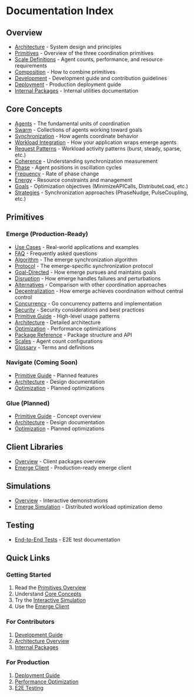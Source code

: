 # Documentation Index

## Overview

- [Architecture](architecture.md) - System design and principles
- [Primitives](primitives.md) - Overview of the three coordination primitives
- [Scale Definitions](emerge/scales.md) - Agent counts, performance, and resource requirements
- [Composition](composition.md) - How to combine primitives
- [Development](development.md) - Development guide and contribution guidelines
- [Deployment](deployment.md) - Production deployment guide
- [Internal Packages](internal.md) - Internal utilities documentation

## Core Concepts

- [Agents](concepts/agents.md) - The fundamental units of coordination
- [Swarm](concepts/swarm.md) - Collections of agents working toward goals
- [Synchronization](concepts/synchronization.md) - How agents coordinate behavior
- [Workload Integration](concepts/workload-integration.md) - How your application wraps emerge agents
- [Request Patterns](concepts/request-patterns.md) - Workload activity patterns (burst, steady, sparse, etc.)
- [Coherence](concepts/coherence.md) - Understanding synchronization measurement
- [Phase](concepts/phase.md) - Agent positions in oscillation cycles
- [Frequency](concepts/frequency.md) - Rate of phase change
- [Energy](concepts/energy.md) - Resource constraints and management
- [Goals](concepts/goals.md) - Optimization objectives (MinimizeAPICalls, DistributeLoad, etc.)
- [Strategies](concepts/strategies.md) - Synchronization approaches (PhaseNudge, PulseCoupling, etc.)

## Primitives

### Emerge (Production-Ready)

- [Use Cases](emerge/use-cases.md) - Real-world applications and examples
- [FAQ](emerge/faq.md) - Frequently asked questions
- [Algorithm](emerge/algorithm.md) - The emerge synchronization algorithm
- [Protocol](emerge/protocol.md) - The emerge-specific synchronization protocol
- [Goal-Directed](emerge/goal-directed.md) - How emerge pursues and maintains goals
- [Disruption](emerge/disruption.md) - How emerge handles failures and perturbations
- [Alternatives](emerge/alternatives.md) - Comparison with other coordination approaches
- [Decentralization](emerge/decentralization.md) - How emerge achieves coordination without central control
- [Concurrency](emerge/concurrency.md) - Go concurrency patterns and implementation
- [Security](emerge/security.md) - Security considerations and best practices
- [Primitive Guide](emerge/primitive.md) - High-level usage patterns
- [Architecture](emerge/architecture.md) - Detailed architecture
- [Optimization](emerge/optimization.md) - Performance optimizations
- [Package Reference](emerge/package.md) - Package structure and API
- [Scales](emerge/scales.md) - Agent count configurations
- [Glossary](emerge/glossary.md) - Terms and definitions

### Navigate (Coming Soon)

- [Primitive Guide](navigate/primitive.md) - Planned features
- [Architecture](navigate/architecture.md) - Design documentation
- [Optimization](navigate/optimization.md) - Planned optimizations

### Glue (Planned)

- [Primitive Guide](glue/primitive.md) - Concept overview
- [Architecture](glue/architecture.md) - Design documentation
- [Optimization](glue/optimization.md) - Planned optimizations

## Client Libraries

- [Overview](client/overview.md) - Client packages overview
- [Emerge Client](client/emerge.md) - Production-ready emerge client

## Simulations

- [Overview](simulations/overview.md) - Interactive demonstrations
- [Emerge Simulation](simulations/emerge.md) - Distributed workload optimization demo

## Testing

- [End-to-End Tests](testing/e2e.md) - E2E test documentation

## Quick Links

### Getting Started

1. Read the [Primitives Overview](primitives.md)
2. Understand [Core Concepts](concepts/goals.md)
3. Try the [Interactive Simulation](simulations/overview.md)
4. Use the [Emerge Client](client/emerge.md)

### For Contributors

1. [Development Guide](development.md)
2. [Architecture Overview](architecture.md)
3. [Internal Packages](internal.md)

### For Production

1. [Deployment Guide](deployment.md)
2. [Performance Optimization](emerge/optimization.md)
3. [E2E Testing](testing/e2e.md)
